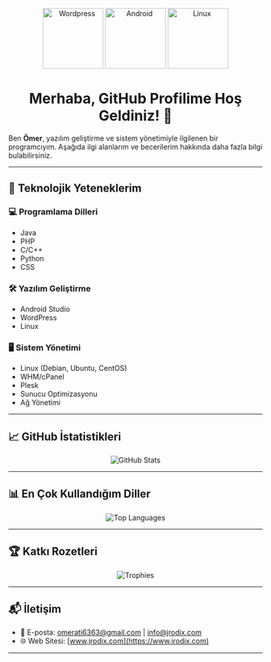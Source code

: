 <p align="center">
    <img src="https://upload.wikimedia.org/wikipedia/commons/thumb/2/20/WordPress_logo.svg/1200px-WordPress_logo.svg.png" alt="Wordpress" width="120">
    <img src="https://upload.wikimedia.org/wikipedia/commons/3/3e/Android_logo_2023.svg" alt="Android" width="120">
    <img src="https://logodownload.org/wp-content/uploads/2022/05/linux-logo.png" alt="Linux" width="120">
</p>

<h1 align="center">Merhaba, GitHub Profilime Hoş Geldiniz! 👋</h1>

Ben **Ömer**, yazılım geliştirme ve sistem yönetimiyle ilgilenen bir programcıyım. Aşağıda ilgi alanlarım ve becerilerim hakkında daha fazla bilgi bulabilirsiniz.

---

## 🚀 Teknolojik Yeteneklerim

### 💻 Programlama Dilleri
- Java
- PHP
- C/C++
- Python
- CSS

### 🛠️ Yazılım Geliştirme
- Android Studio
- WordPress
- Linux

### 🖥️ Sistem Yönetimi
- Linux (Debian, Ubuntu, CentOS)
- WHM/cPanel
- Plesk
- Sunucu Optimizasyonu
- Ağ Yönetimi

---

## 📈 GitHub İstatistikleri

<p align="center">
  <img src="https://github-readme-stats.vercel.app/api?username=OmerAti&show_icons=true&theme=github_dark&locale=tr" alt="GitHub Stats" />
</p>

---

## 📊 En Çok Kullandığım Diller

<p align="center">
  <img src="https://github-readme-stats.vercel.app/api/top-langs/?username=OmerAti&layout=compact&theme=github_dark&langs_count=8" alt="Top Languages" />
</p>

---


## 🏆 Katkı Rozetleri

<p align="center">
  <img src="https://github-profile-trophy.vercel.app/?username=OmerAti&theme=darkhub&column=4&margin-w=10&margin-h=10" alt="Trophies" />
</p>

---

## 📬 İletişim

- 📧 E-posta: omerati6363@gmail.com | info@jrodix.com  
- 🌐 Web Sitesi: [www.jrodix.com](https://www.jrodix.com)

---


